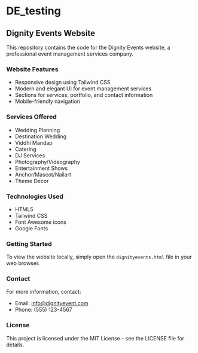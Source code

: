 # DE_testing

## Dignity Events Website

This repository contains the code for the Dignity Events website, a professional event management services company.

### Website Features

- Responsive design using Tailwind CSS
- Modern and elegant UI for event management services
- Sections for services, portfolio, and contact information
- Mobile-friendly navigation

### Services Offered

- Wedding Planning
- Destination Wedding
- Viddhi Mandap
- Catering
- DJ Services
- Photography/Videography
- Entertainment Shows
- Anchor/Mascot/Nailart
- Theme Decor

### Technologies Used

- HTML5
- Tailwind CSS
- Font Awesome icons
- Google Fonts

### Getting Started

To view the website locally, simply open the `dignityevents.html` file in your web browser.

### Contact

For more information, contact:
- Email: info@dignityevent.com
- Phone: (555) 123-4567

### License

This project is licensed under the MIT License - see the LICENSE file for details.
